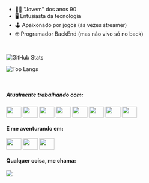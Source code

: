 - 👴🏾 "Jovem" dos anos 90 
- 🖥️ Entusiasta da tecnologia
- 🕹️ Apaixonado por jogos (às vezes streamer)
- 🤓 Programador BackEnd (mas não vivo só no back)

<br>

![GitHub Stats](https://github-readme-stats.vercel.app/api?username=marcos-so&theme=synthwave&locale=pt-br&include_all_commits=true&rank_icon=github)

![Top Langs](https://github-readme-stats.vercel.app/api/top-langs/?username=marcos-so&layout=compact&locale=pt-br)

<br>

##### Atualmente trabalhando com:
<div style="display: inline-block">
  <img align="center" height="30" width="40" src="https://cdn.jsdelivr.net/gh/devicons/devicon@latest/icons/laravel/laravel-original.svg" />
  <img align="center" height="30" width="40" src="https://cdn.jsdelivr.net/gh/devicons/devicon@latest/icons/php/php-original.svg" />
  <img align="center" height="30" width="40" src="https://cdn.jsdelivr.net/gh/devicons/devicon@latest/icons/mysql/mysql-original-wordmark.svg" />
  <img align="center" height="30" width="40" src="https://cdn.jsdelivr.net/gh/devicons/devicon@latest/icons/angular/angular-original.svg" />
  <img align="center" height="30" width="40" src="https://cdn.jsdelivr.net/gh/devicons/devicon@latest/icons/javascript/javascript-original.svg" />
  <img align="center" height="30" width="40" src="https://cdn.jsdelivr.net/gh/devicons/devicon@latest/icons/nodejs/nodejs-original.svg" />
  <img align="center" height="30" width="40" src="https://cdn.jsdelivr.net/gh/devicons/devicon@latest/icons/tailwindcss/tailwindcss-original.svg" />
  <img align="center" height="30" width="40" src="https://cdn.jsdelivr.net/gh/devicons/devicon@latest/icons/typescript/typescript-original.svg" />
          
          
</div>

#### E me aventurando em:
<div style="display: inline-block">
  <img align="center" height="30" width="40"  src="https://cdn.jsdelivr.net/gh/devicons/devicon@latest/icons/python/python-original.svg" />
  <img align="center" height="30" width="40"  src="https://cdn.jsdelivr.net/gh/devicons/devicon@latest/icons/dot-net/dot-net-original.svg" />
  <img align="center" height="30" width="40"  src="https://cdn.jsdelivr.net/gh/devicons/devicon@latest/icons/csharp/csharp-original.svg" />
</div>

#### Qualquer coisa, me chama:
<a href="mailto:mvcode@gmail.com" target="_blank"><img src="https://img.shields.io/badge/Gmail-D14836?style=for-the-badge&logo=gmail&logoColor=white"></a>

